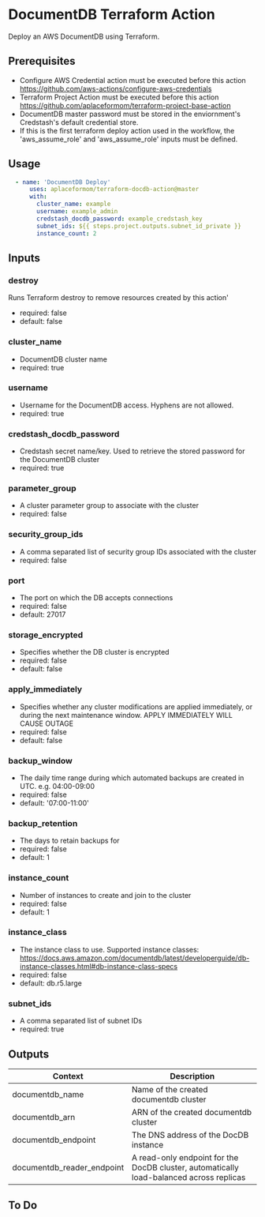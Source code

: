 DocumentDB Terraform Action
============================
Deploy an AWS DocumentDB using Terraform.


Prerequisites
-----

- Configure AWS Credential action must be executed before this action
https://github.com/aws-actions/configure-aws-credentials 
- Terraform Project Action must be executed before this action
https://github.com/aplaceformom/terraform-project-base-action
- DocumentDB master password must be stored in the enviornment's Credstash's default credential store.
- If this is the first terraform deploy action used in the workflow, the 'aws_assume_role' and 'aws_assume_role' inputs must be defined.


Usage
-----

```yaml
  - name: 'DocumentDB Deploy'
      uses: aplaceformom/terraform-docdb-action@master
      with:
        cluster_name: example
        username: example_admin
        credstash_docdb_password: example_credstash_key
        subnet_ids: ${{ steps.project.outputs.subnet_id_private }}
        instance_count: 2
```


Inputs
-----

### destroy
Runs Terraform destroy to remove resources created by this action'
- required: false
- default: false

### cluster_name
- DocumentDB cluster name
- required: true

### username
- Username for the DocumentDB access. Hyphens are not allowed.
- required: true

### credstash_docdb_password
- Credstash secret name/key. Used to retrieve the stored password for the DocumentDB cluster
- required: true

### parameter_group
- A cluster parameter group to associate with the cluster
- required: false

### security_group_ids
- A comma separated list of security group IDs associated with the cluster
- required: false

### port
- The port on which the DB accepts connections
- required: false
- default: 27017

### storage_encrypted
- Specifies whether the DB cluster is encrypted
- required: false
- default: false
### apply_immediately
- Specifies whether any cluster modifications are applied immediately, or during the next maintenance window. APPLY IMMEDIATELY WILL CAUSE OUTAGE
- required: false
- default: false

### backup_window
- The daily time range during which automated backups are created in UTC. e.g. 04:00-09:00
- required: false
- default: '07:00-11:00'

### backup_retention
- The days to retain backups for
- required: false
- default: 1

### instance_count
- Number of instances to create and join to the cluster
- required: false
- default: 1

### instance_class
- The instance class to use. Supported instance classes: https://docs.aws.amazon.com/documentdb/latest/developerguide/db-instance-classes.html#db-instance-class-specs
- required: false
- default: db.r5.large

### subnet_ids
- A comma separated list of subnet IDs
- required: true


Outputs
-------

|         Context            |              Description                |
|----------------------------|-----------------------------------------|
| documentdb_name            | Name of the created documentdb cluster  |
| documentdb_arn             | ARN of the created documentdb cluster   |
| documentdb_endpoint        | The DNS address of the DocDB instance   |
| documentdb_reader_endpoint | A read-only endpoint for the DocDB cluster, automatically load-balanced across replicas |


To Do
-------
